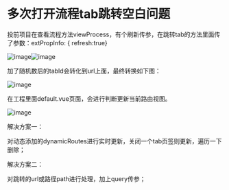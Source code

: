 # 多次打开流程tab跳转空白问题

投前项目在查看流程方法viewProcess，有个刷新传参，在跳转tab的方法里面传了参数：extPropInfo: { refresh:true}

![image](https://alidocs.oss-cn-zhangjiakou.aliyuncs.com/res/YdgOkpyVkvzXl4BX/img/f684d67b-3397-4bce-a10f-8342dbd4d549.png)![image](https://alidocs.oss-cn-zhangjiakou.aliyuncs.com/res/YdgOkpyVkvzXl4BX/img/29fc51f3-fa26-4993-9cde-e168829977c9.png)

加了随机数后的tabId会转化到url上面，最终转换如下图：

![image](https://alidocs.oss-cn-zhangjiakou.aliyuncs.com/res/YdgOkpyVkvzXl4BX/img/1b63d6f3-c39f-4155-aeaf-fe59c38c5e5d.png)

在工程里面default.vue页面，会进行判断更新当前路由视图。

![image](https://alidocs.oss-cn-zhangjiakou.aliyuncs.com/res/YdgOkpyVkvzXl4BX/img/18114000-97ce-40e1-ae1f-254f992409df.png)

解决方案一：

对动态添加的dynamicRoutes进行实时更新，关闭一个tab页签则更新，遍历一下删除；

解决方案二：

对跳转的url或路径path进行处理，加上query传参；